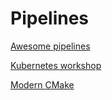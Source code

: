 # Pipelines

[Awesome pipelines](https://github.com/pditommaso/awesome-pipeline)

[Kubernetes workshop](https://github.com/eon01/kubernetes-workshop)

[Modern CMake](https://cliutils.gitlab.io/modern-cmake/)
